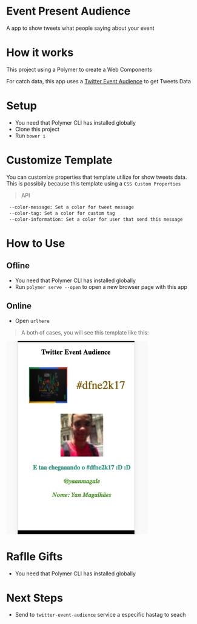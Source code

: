 # Event Present Audience

A app to show tweets what people saying about your event

# How it works
This project using a Polymer to create a Web Components

For catch data, this app uses a [Twitter Event Audience](https://github.com/yanmagale/twitter-event-audience) to get Tweets Data

# Setup
- You need  that Polymer CLI has installed globally
- Clone this project
- Run `bower i`

# Customize Template

You can customize properties that template utilize for show tweets data. This is possibily because this template using a `CSS Custom Properties`

> API

```
 --color-message: Set a color for tweet message
 --color-tag: Set a color for custom tag
 --color-information: Set a color for user that send this message

 ```

# How to Use

## Ofline
- You need  that Polymer CLI has installed globally
- Run `polymer serve --open` to open a new browser page with this app 

## Online
- Open `urlhere`

> A both of cases, you will see this template like this:

![Image of Event Template](template.png)

# Raflle Gifts
- You need  that Polymer CLI has installed globally

# Next Steps
- Send to `twitter-event-audience` service a especific hastag to seach

